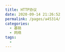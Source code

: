 ```yaml
---
title: HTTP协议
date: 2020-09-14 21:26:52
permalink: /pages/a45314/
categories: 
  - 基础
  - 网络
tags: 
  - 
---
```

